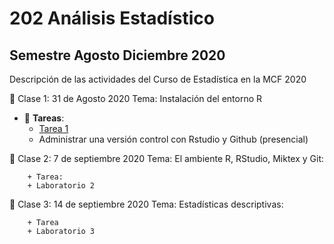 # 202 Análisis Estadístico 
## Semestre Agosto Diciembre 2020

Descripción de las actividades del Curso de Estadística en la MCF 2020

:paperclip: Clase 1: 31 de Agosto 2020
Tema:  Instalación del entorno R
- :file_folder: __Tareas__:
    + [Tarea 1](Tarea_1_Métodos_Estadisticos.pdf)
    + Administrar una versión control con Rstudio y Github (presencial)
    

:paperclip: Clase 2: 7 de septiembre 2020
Tema: El ambiente R, RStudio, Miktex y Git:

        + Tarea:
        + Laboratorio 2

:paperclip: Clase 3: 14 de septiembre 2020
Tema: Estadísticas descriptivas:

        + Tarea 
        + Laboratorio 3

